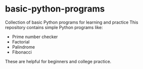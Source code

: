 # basic-python-programs
Collection of basic Python programs for learning and practice
This repository contains simple Python programs like:
- Prime number checker
- Factorial
- Palindrome
- Fibonacci

These are helpful for beginners and college practice.
